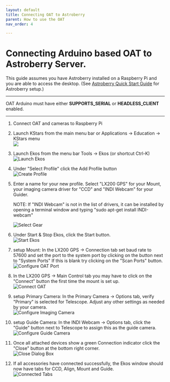 ```yaml
---
layout: default
title: Connecting OAT to Astroberry
parent: How to use the OAT
nav_order: 4

---
```


# **Connecting Arduino based OAT to Astroberry Server.**

This guide assumes you have Astroberry installed on a Raspberry Pi and you are able to access the desktop. (See [Astroberry Quick Start Guide](https://www.astroberry.io/docs/index.php?title=Astroberry_Server#Quick_Start "Astroberry Quick Start Guide") for Astroberry setup.)



---
OAT Arduino must have either **SUPPORTS_SERIAL** or **HEADLESS_CLIENT** enabled.

***

1. Connect OAT and cameras to Raspberry Pi  


2. Launch KStars from the main menu bar or Applications -> Education -> KStars menu  
   ![](../Astroberry_Connect/Launch_KStars.png)  
    
   
2. Launch Ekos from the menu bar Tools -> Ekos (or shortcut Ctrl-K)  
   ![Launch Ekos](../Astroberry_Connect/Launch_Ekos.png)  


3. Under "Select Profile" click the Add Profile button  
   ![Create Profile](../Astroberry_Connect/Create_Profile.png)  

   
4. Enter a name for your new profile.  Select "LX200 GPS" for your Mount, your imaging camera driver for "CCD" and "INDI Webcam" for your Guider.  
   
   NOTE: If "INDI Webcam" is not in the list of drivers, it can be installed by opening a terminal window and typing "sudo apt-get install INDI-webcam"  
   
   ![Select Gear](../Astroberry_Connect/Select_Gear.png)  


5. Under Start & Stop Ekos, click the Start button.  
   ![Start Ekos](../Astroberry_Connect/Start_Ekos.png)  

   
6. setup Mount: In the LX200 GPS -> Connection tab set baud rate to 57600 and set the port to the system port by clicking on the button next to "System Ports"  If this is blank try clicking on the "Scan Ports" button.  
   ![Configure OAT Port](../Astroberry_Connect/Configure_OAT_Port.png)  


7. In the LX200 GPS -> Main Control tab you may have to click on the "Connect" button the first time the mount is set up.  
   ![Connect OAT](../Astroberry_Connect/Connect_OAT.png)  
   
 
7. setup Primary Camera: In the Primary Camera -> Options tab, verify "Primary" is selected for Telescope.  Adjust any other settings as needed by your camera.  
   ![Configure Imaging Camera](../Astroberry_Connect/Configure_Primary_Camera.png)  


8. setup Guide Camera: In the INDI Webcam -> Options tab, click the "Guide" button next to Telescope to assign this as the guide camera.  
   ![Configure Guide Camera](../Astroberry_Connect/Configure_Guide_Camera.png)  


9. Once all attached devices show a green Connection indicator click the "Close" button at the bottom right corner.  
   ![Close Dialog Box](../Astroberry_Connect/Close.png)  


10. If all accessories have connected successfully, the Ekos window should now have tabs for CCD, Align, Mount and Guide.  
   ![Connected Tabs](../Astroberry_Connect/Complet_tabs.png)  


   

